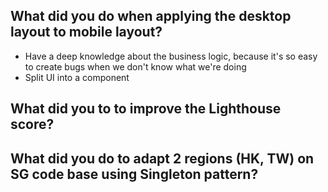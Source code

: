 ## What did you do when applying the desktop layout to mobile layout?

- Have a deep knowledge about the business logic, because it's so easy to create bugs when we don't know what we're doing
- Split UI into a component

## What did you to to improve the Lighthouse score?

## What did you do to adapt 2 regions (HK, TW) on SG code base using Singleton pattern?
